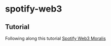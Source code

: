 # spotify-web3

## Tutorial

Following along this tutorial
[Spotify Web3 Moralis](https://www.youtube.com/watch?v=E7R1gX-pEAs&list=WL&index=3&t=313s)

